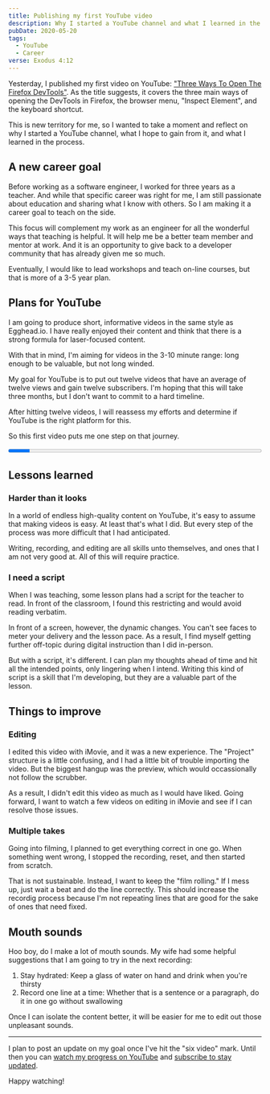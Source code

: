 ```yaml
---
title: Publishing my first YouTube video
description: Why I started a YouTube channel and what I learned in the process
pubDate: 2020-05-20
tags:
  - YouTube
  - Career
verse: Exodus 4:12
---
```


Yesterday, I published my first video on YouTube: ["Three Ways To Open The Firefox DevTools"](https://www.youtube.com/watch?v=1bjwBppbpxk). As the title suggests, it covers the three main ways of opening the DevTools in Firefox, the browser menu, "Inspect Element", and the keyboard shortcut.

This is new territory for me, so I wanted to take a moment and reflect on why I started a YouTube channel, what I hope to gain from it, and what I learned in the process.

## A new career goal

Before working as a software engineer, I worked for three years as a teacher. And while that specific career was right for me, I am still passionate about education and sharing what I know with others. So I am making it a career goal to teach on the side.

This focus will complement my work as an engineer for all the wonderful ways that teaching is helpful. It will help me be a better team member and mentor at work. And it is an opportunity to give back to a developer community that has already given me so much.

Eventually, I would like to lead workshops and teach on-line courses, but that is more of a 3-5 year plan.

## Plans for YouTube

I am going to produce short, informative videos in the same style as Egghead.io. I have really enjoyed their content and think that there is a strong formula for laser-focused content.

With that in mind, I'm aiming for videos in the 3-10 minute range: long enough to be valuable, but not long winded.

My goal for YouTube is to put out twelve videos that have an average of twelve views and gain twelve subscribers. I'm hoping that this will take three months, but I don't want to commit to a hard timeline.

After hitting twelve videos, I will reassess my efforts and determine if YouTube is the right platform for this.

So this first video puts me one step on that journey.

<progress max="12" value="1" style="width:100%">1/12</progress>

## Lessons learned

### Harder than it looks

In a world of endless high-quality content on YouTube, it's easy to assume that making videos is easy. At least that's what I did. But every step of the process was more difficult that I had anticipated.

Writing, recording, and editing are all skills unto themselves, and ones that I am not very good at. All of this will require practice.

### I need a script

When I was teaching, some lesson plans had a script for the teacher to read. In front of the classroom, I found this restricting and would avoid reading verbatim.

In front of a screen, however, the dynamic changes. You can't see faces to meter your delivery and the lesson pace. As a result, I find myself getting further off-topic during digital instruction than I did in-person.

But with a script, it's different. I can plan my thoughts ahead of time and hit all the intended points, only lingering when I intend. Writing this kind of script is a skill that I'm developing, but they are a valuable part of the lesson.

## Things to improve

### Editing

I edited this video with iMovie, and it was a new experience. The "Project" structure is a little confusing, and I had a little bit of trouble importing the video. But the biggest hangup was the preview, which would occassionally not follow the scrubber.

As a result, I didn't edit this video as much as I would have liked. Going forward, I want to watch a few videos on editing in iMovie and see if I can resolve those issues.

### Multiple takes

Going into filming, I planned to get everything correct in one go. When something went wrong, I stopped the recording, reset, and then started from scratch.

That is not sustainable. Instead, I want to keep the "film rolling." If I mess up, just wait a beat and do the line correctly. This should increase the recordig process because I'm not repeating lines that are good for the sake of ones that need fixed.

## Mouth sounds

Hoo boy, do I make a lot of mouth sounds. My wife had some helpful suggestions that I am going to try in the next recording:

1. Stay hydrated: Keep a glass of water on hand and drink when you're thirsty
2. Record one line at a time: Whether that is a sentence or a paragraph, do it in one go without swallowing

Once I can isolate the content better, it will be easier for me to edit out those unpleasant sounds.

---

I plan to post an update on my goal once I've hit the "six video" mark. Until then you can [watch my progress on YouTube](https://www.youtube.com/channel/UC5KVcnzcZn_zCYXGR1ErV_A) and [subscribe to stay updated](https://bit.ly/subscribe-seanmcp).

Happy watching!
